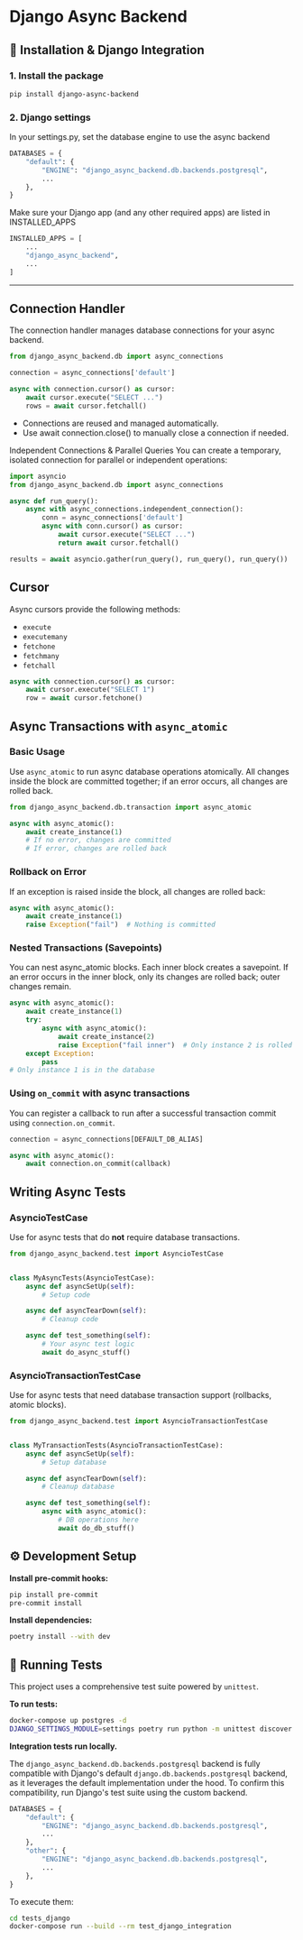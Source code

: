 # Django Async Backend

## 🚀 Installation & Django Integration

### 1. Install the package

```bash
pip install django-async-backend
```

### 2. Django settings

In your settings.py, set the database engine to use the async backend

```python
DATABASES = {
    "default": {
        "ENGINE": "django_async_backend.db.backends.postgresql",
        ...
    },
}
```

Make sure your Django app (and any other required apps) are listed in INSTALLED_APPS

```python
INSTALLED_APPS = [
    ...
    "django_async_backend",
    ...
]
```

---

## Connection Handler

The connection handler manages database connections for your async backend.

```python
from django_async_backend.db import async_connections

connection = async_connections['default']

async with connection.cursor() as cursor:
    await cursor.execute("SELECT ...")
    rows = await cursor.fetchall()
```

- Connections are reused and managed automatically.
- Use await connection.close() to manually close a connection if needed.

Independent Connections & Parallel Queries
You can create a temporary, isolated connection for parallel or independent operations:

```python
import asyncio
from django_async_backend.db import async_connections

async def run_query():
    async with async_connections.independent_connection():
        conn = async_connections['default']
        async with conn.cursor() as cursor:
            await cursor.execute("SELECT ...")
            return await cursor.fetchall()

results = await asyncio.gather(run_query(), run_query(), run_query())
```

## Cursor

Async cursors provide the following methods:

- `execute`
- `executemany`
- `fetchone`
- `fetchmany`
- `fetchall`

```python
async with connection.cursor() as cursor:
    await cursor.execute("SELECT 1")
    row = await cursor.fetchone()
```

## Async Transactions with `async_atomic`

### Basic Usage

Use `async_atomic` to run async database operations atomically.
All changes inside the block are committed together; if an error occurs, all changes are rolled back.

```python
from django_async_backend.db.transaction import async_atomic

async with async_atomic():
    await create_instance(1)
    # If no error, changes are committed
    # If error, changes are rolled back
```

### Rollback on Error

If an exception is raised inside the block, all changes are rolled back:

```python
async with async_atomic():
    await create_instance(1)
    raise Exception("fail")  # Nothing is committed
```

### Nested Transactions (Savepoints)

You can nest async_atomic blocks.
Each inner block creates a savepoint.
If an error occurs in the inner block, only its changes are rolled back; outer changes remain.

```python
async with async_atomic():
    await create_instance(1)
    try:
        async with async_atomic():
            await create_instance(2)
            raise Exception("fail inner")  # Only instance 2 is rolled back
    except Exception:
        pass
# Only instance 1 is in the database
```

### Using `on_commit` with async transactions

You can register a callback to run after a successful transaction commit using `connection.on_commit`.

```python
connection = async_connections[DEFAULT_DB_ALIAS]

async with async_atomic():
    await connection.on_commit(callback)
```

## Writing Async Tests

### AsyncioTestCase

Use for async tests that do **not** require database transactions.

```python
from django_async_backend.test import AsyncioTestCase


class MyAsyncTests(AsyncioTestCase):
    async def asyncSetUp(self):
        # Setup code

    async def asyncTearDown(self):
        # Cleanup code

    async def test_something(self):
        # Your async test logic
        await do_async_stuff()
```

### AsyncioTransactionTestCase

Use for async tests that need database transaction support (rollbacks, atomic blocks).

```python
from django_async_backend.test import AsyncioTransactionTestCase


class MyTransactionTests(AsyncioTransactionTestCase):
    async def asyncSetUp(self):
        # Setup database

    async def asyncTearDown(self):
        # Cleanup database

    async def test_something(self):
        async with async_atomic():
            # DB operations here
            await do_db_stuff()
```

<!--
# ORM support:
### Manager:

| methods                             | supported | comments |
| ----------------------------------- | --------- | -------- |
| `Model.objects.aget`                | ❌        |          |
| `Model.objects.acreate`             | ❌        |          |
| `Model.objects.acount`              | ❌        |          |
| `Model.objects.anone`               | ❌        |          |
| `Model.objects.abulk_create`        | ❌        |          |
| `Model.objects.abulk_update`        | ❌        |          |
| `Model.objects.aget_or_create`      | ❌        |          |
| `Model.objects.aupdate_or_create`   | ❌        |          |
| `Model.objects.aearliest`           | ❌        |          |
| `Model.objects.alatest`             | ❌        |          |
| `Model.objects.afirst`              | ❌        |          |
| `Model.objects.alast`               | ❌        |          |
| `Model.objects.ain_bulk`            | ❌        |          |
| `Model.objects.adelete`             | ❌        |          |
| `Model.objects.aupdate`             | ❌        |          |
| `Model.objects.aexists`             | ❌        |          |
| `Model.objects.aexplain`            | ❌        |          |
| `Model.objects.araw`                | ❌        |          |
| `Model.objects.aall`                | ❌        |          |
| `Model.objects.afilter`             | ❌        |          |
| `Model.objects.aexclude`            | ❌        |          |
| `Model.objects.acomplex_filter`     | ❌        |          |
| `Model.objects.aunion`              | ❌        |          |
| `Model.objects.aintersection`       | ❌        |          |
| `Model.objects.adifference`         | ❌        |          |
| `Model.objects.aselect_for_update`  | ❌        |          |
| `Model.objects.aprefetch_related`   | ❌        |          |
| `Model.objects.aannotate`           | ❌        |          |
| `Model.objects.aorder_by`           | ❌        |          |
| `Model.objects.adistinct`           | ❌        |          |
| `Model.objects.adifference`         | ❌        |          |
| `Model.objects.aextra`              | ❌        |          |
| `Model.objects.areverse`            | ❌        |          |
| `Model.objects.adefer`              | ❌        |          |
| `Model.objects.aonly`               | ❌        |          |
| `Model.objects.ausing`              | ❌        |          |
| `Model.objects.aresolve_expression` | ❌        |          |
| `Model.objects.aordered`            | ❌        |          |
| `__aiter__`                         | ❌        |          |
| `__repr__`                          | ❌        |          |
| `__len__`                           | ❌        |          |
| `__getitem__`                       | ❌        |          |
| `Model.objects.aiterator`           | ❌        |          |

### RawQuerySet

Not supported ❌

### Model:

| methods         | supported | comments |
| --------------- | --------- | -------- |
| `Model.asave`   | ❌        |          |
| `Model.aupdate` | ❌        |          |
| `Model.adelete` | ❌        |          |
| `...`           | ❌        |          |

### User Model / Manager

| methods                     | supported | comments |
| --------------------------- | --------- | -------- |
| `User.is_authenticated`     | ❌        |          |
| `User.is_super_user`        | ❌        |          |
| `User.objects.acreate_user` | ❌        |          |
| `...`                       | ❌        |          | -->


## ⚙️ Development Setup

**Install pre-commit hooks:**
```bash
pip install pre-commit
pre-commit install
```

**Install dependencies:**
```bash
poetry install --with dev
```

## 🧪 Running Tests

This project uses a comprehensive test suite powered by `unittest`.

**To run tests:**
```bash
docker-compose up postgres -d
DJANGO_SETTINGS_MODULE=settings poetry run python -m unittest discover -s tests
```

**Integration tests run locally.**

The `django_async_backend.db.backends.postgresql` backend is fully compatible with Django's default `django.db.backends.postgresql` backend, as it leverages the default implementation under the hood. To confirm this compatibility, run Django's test suite using the custom backend.

```python
DATABASES = {
    "default": {
        "ENGINE": "django_async_backend.db.backends.postgresql",
        ...
    },
    "other": {
        "ENGINE": "django_async_backend.db.backends.postgresql",
        ...
    },
}
```

To execute them:

```bash
cd tests_django
docker-compose run --build --rm test_django_integration
```
